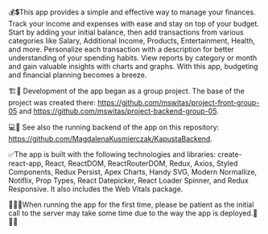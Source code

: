 
💰💲This app provides a simple and effective way to manage your finances. Track your income and expenses with ease and stay on top of your budget. Start by adding your initial balance, then add transactions from various categories like Salary, Additional Income, Products, Entertainment, Health, and more. Personalize each transaction with a description for better understanding of your spending habits.
View reports by category or month and gain valuable insights with charts and graphs. With this app, budgeting and financial planning becomes a breeze.

🏗️🚧 Development of the app began as a group project. 
            The base of the project was created there: 
            <https://github.com/mswitas/project-front-group-05>
                        and 
            <https://github.com/mswitas/project-backend-group-05>.

💻📡 See also the running backend of the app on this repository:
<https://github.com/MagdalenaKusmierczak/KapustaBackend>.

✅The app is built with the following technologies and libraries: create-react-app, React, ReactDOM, ReactRouterDOM, Redux, Axios, Styled Components, Redux Persist, Apex Charts, Handy SVG, Modern Normallize, Notiflix, Prop Types, React Datepicker, React Loader Spinner, and Redux Responsive. It also includes the Web Vitals package.

🚨🚨🚨When running the app for the first time, please be patient as the initial call to the server may take some time due to the way the app is deployed.🚨🚨🚨